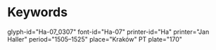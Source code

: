 # Keywords
glyph-id="Ha-07_0307"
font-id="Ha-07"
printer-id="Ha"
printer="Jan Haller"
period="1505–1525"
place="Kraków"
PT plate="170"
